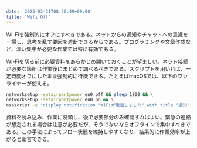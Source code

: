 ```yaml
---
date: '2025-03-21T08:56:49+09:00'
title: 'Wifi Off'
---
```


Wi-Fiを強制的にオフにすべきである。ネットからの通知やチャットへの意識を一掃し、思考を乱す要因を遮断できるからである。プログラミングや文章作成など、深い集中が必要な作業では特に有効である。

Wi-Fiを切る前に必要資料をあらかじめ開いておくことが望ましい。ネット接続が必要な箇所は作業後にまとめて調べるべきである。スクリプトを用いれば、一定時間オフにしたまま強制的に待機できる。たとえばmacOSでは、以下のワンライナーが使える。

```bash
networksetup -setairportpower en0 off && sleep 1800 && \
networksetup -setairportpower en0 on && \
osascript -e 'display notification "WiFiが復活しました" with title "通知"'
```

資料を読み込み、作業に没頭し、後で必要部分のみ確認すればよい。緊急の連絡が想定される場合は注意が必要だが、そうでないならオフラインで集中すべきである。この手法によってフロー状態を維持しやすくなり、結果的に作業効率が上がると断言できる。